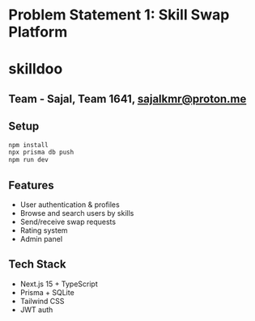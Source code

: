 # Problem Statement 1: Skill Swap Platform

# skilldoo

## Team - Sajal, Team 1641, sajalkmr@proton.me

## Setup
```bash
npm install
npx prisma db push
npm run dev
```

## Features
- User authentication & profiles
- Browse and search users by skills
- Send/receive swap requests
- Rating system
- Admin panel

## Tech Stack
- Next.js 15 + TypeScript
- Prisma + SQLite
- Tailwind CSS
- JWT auth